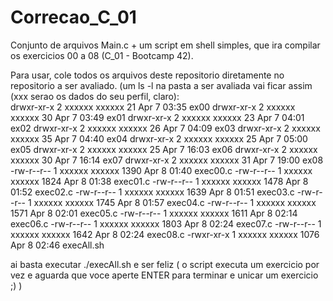 # Correcao_C_01
Conjunto de arquivos Main.c + um script em shell simples, que ira compilar os exercicios 00 a 08 (C_01 - Bootcamp 42).

Para usar, cole todos os arquivos deste repositorio diretamente no repositorio a ser avaliado.
(um ls -l na pasta a ser avaliada vai ficar assim (xxx serao os dados do seu perfil, claro):               
                drwxr-xr-x 2 xxxxxx xxxxxx    21 Apr  7 03:35 ex00
                drwxr-xr-x 2 xxxxxx xxxxxx    30 Apr  7 03:49 ex01
                drwxr-xr-x 2 xxxxxx xxxxxx    23 Apr  7 04:01 ex02
                drwxr-xr-x 2 xxxxxx xxxxxx    26 Apr  7 04:09 ex03
                drwxr-xr-x 2 xxxxxx xxxxxx    35 Apr  7 04:40 ex04
                drwxr-xr-x 2 xxxxxx xxxxxx    25 Apr  7 05:00 ex05
                drwxr-xr-x 2 xxxxxx xxxxxx    25 Apr  7 16:03 ex06
                drwxr-xr-x 2 xxxxxx xxxxxx    30 Apr  7 16:14 ex07
                drwxr-xr-x 2 xxxxxx xxxxxx    31 Apr  7 19:00 ex08
                -rw-r--r-- 1 xxxxxx xxxxxx  1390 Apr  8 01:40 exec00.c
                -rw-r--r-- 1 xxxxxx xxxxxx  1824 Apr  8 01:38 exec01.c
                -rw-r--r-- 1 xxxxxx xxxxxx  1478 Apr  8 01:52 exec02.c
                -rw-r--r-- 1 xxxxxx xxxxxx  1639 Apr  8 01:51 exec03.c
                -rw-r--r-- 1 xxxxxx xxxxxx  1745 Apr  8 01:57 exec04.c
                -rw-r--r-- 1 xxxxxx xxxxxx  1571 Apr  8 02:01 exec05.c
                -rw-r--r-- 1 xxxxxx xxxxxx  1611 Apr  8 02:14 exec06.c
                -rw-r--r-- 1 xxxxxx xxxxxx  1803 Apr  8 02:24 exec07.c
                -rw-r--r-- 1 xxxxxx xxxxxx  1642 Apr  8 02:24 exec08.c
                -rwxr-xr-x 1 xxxxxx xxxxxx  1076 Apr  8 02:46 execAll.sh
 
 
 ai basta executar ./execAll.sh e ser feliz ( o script executa um exercicio por vez e aguarda que voce aperte ENTER para terminar e unicar um exercicio ;) )

                

